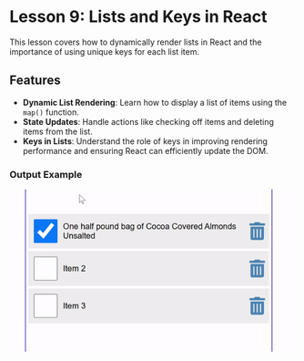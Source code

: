 # Lesson 9: Lists and Keys in React

This lesson covers how to dynamically render lists in React and the importance of using unique keys for each list item.

## Features

- **Dynamic List Rendering**: Learn how to display a list of items using the `map()` function.
- **State Updates**: Handle actions like checking off items and deleting items from the list.
- **Keys in Lists**: Understand the role of keys in improving rendering performance and ensuring React can efficiently update the DOM.

### Output Example

![Output](./Recording.gif)
